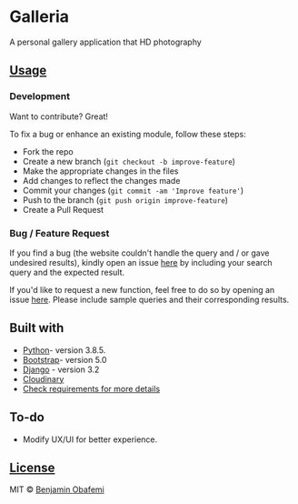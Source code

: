 # Galleria
A personal gallery application that HD photography


## [Usage](https://technoblogger.herokuapp.com/)

### Development

Want to contribute? Great!

To fix a bug or enhance an existing module, follow these steps:

- Fork the repo
- Create a new branch (`git checkout -b improve-feature`)
- Make the appropriate changes in the files
- Add changes to reflect the changes made
- Commit your changes (`git commit -am 'Improve feature'`)
- Push to the branch (`git push origin improve-feature`)
- Create a Pull Request

### Bug / Feature Request

If you find a bug (the website couldn't handle the query and / or gave undesired results), kindly open an issue [here](https://github.com/benjaminbills/galleria/issues/new) by including your search query and the expected result.

If you'd like to request a new function, feel free to do so by opening an issue [here](https://github.com/benjaminbills/galleria/issues/new). Please include sample queries and their corresponding results.

## Built with

- [Python](https://www.python.org/)- version 3.8.5.
- [Bootstrap](https://getbootstrap.com/)- version 5.0
- [Django](https://www.djangoproject.com/) - version 3.2
- [Cloudinary](https://cloudinary.com/)
- [Check requirements for more details](https://github.com/benjaminbills/galleria/blob/master/requirements.txt)

## To-do

- Modify UX/UI for better experience.

## [License](https://github.com/benjaminbills/galleria/blob/master/License)

MIT © [Benjamin Obafemi ](https://github.com/benjaminbills)
